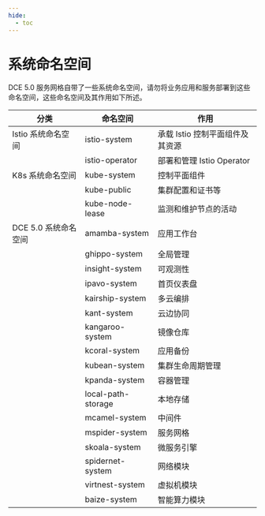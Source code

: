 ```yaml
---
hide:
  - toc
---
```


# 系统命名空间

DCE 5.0 服务网格自带了一些系统命名空间，请勿将业务应用和服务部署到这些命名空间，这些命名空间及其作用如下所述。

| 分类                 | 命名空间           | 作用                            |
| -------------------- | ------------------ | ------------------------------- |
| Istio 系统命名空间   | istio-system       | 承载 Istio 控制平面组件及其资源 |
|                      | istio-operator     | 部署和管理 Istio Operator       |
| K8s 系统命名空间     | kube-system        | 控制平面组件                    |
|                      | kube-public        | 集群配置和证书等                |
|                      | kube-node-lease    | 监测和维护节点的活动            |
| DCE 5.0 系统命名空间 | amamba-system      | 应用工作台                      |
|                      | ghippo-system      | 全局管理                        |
|                      | insight-system     | 可观测性                        |
|                      | ipavo-system       | 首页仪表盘                      |
|                      | kairship-system    | 多云编排                        |
|                      | kant-system        | 云边协同                        |
|                      | kangaroo-system    | 镜像仓库                        |
|                      | kcoral-system      | 应用备份                        |
|                      | kubean-system      | 集群生命周期管理                |
|                      | kpanda-system      | 容器管理                        |
|                      | local-path-storage | 本地存储                        |
|                      | mcamel-system      | 中间件                          |
|                      | mspider-system     | 服务网格                        |
|                      | skoala-system      | 微服务引擎                      |
|                      | spidernet-system   | 网络模块                        |
|                      | virtnest-system    | 虚拟机模块                      |
|                      | baize-system       | 智能算力模块                    |
